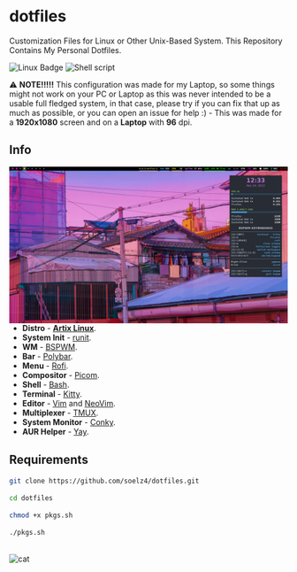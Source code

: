 # dotfiles
Customization Files for Linux or Other Unix-Based System. This Repository Contains My Personal Dotfiles.

![Linux Badge](https://img.shields.io/badge/Linux-0d1117?style=for-the-badge&logo=linux&logoColor=white)
![Shell script](https://img.shields.io/badge/Shell_Script-0d1117?style=for-the-badge&logo=gnu-bash&logoColor=white)

⚠️ **NOTE!!!!!** This configuration was made for my Laptop, so some things might not work on your PC or Laptop as this was never intended to be a usable full fledged system, in that case, please try if you can fix that up as much as possible, or you can open an issue for help :) - This was made for a **1920x1080** screen and on a **Laptop** with **96** dpi.

## Info
<img src="screenshots/scrot-0.png" alt="Linux Fetch" align="right" width="550px">

* **Distro** - **[Artix Linux](https://artixlinux.org/)**.
* **System Init** - [runit](http://smarden.org/runit/).
* **WM** - [BSPWM](https://github.com/baskerville/bspwm).
* **Bar** - [Polybar](https://github.com/polybar/polybar).
* **Menu** - [Rofi](https://github.com/davatorium/rofi).
* **Compositor** - [Picom](https://github.com/yshui/picom).
* **Shell** - [Bash](https://www.gnu.org/software/bash/).
* **Terminal** - [Kitty](https://sw.kovidgoyal.net/kitty/).
* **Editor** - [Vim](https://www.vim.org/) and [NeoVim](https://neovim.io/).
* **Multiplexer** - [TMUX](https://github.com/tmux/tmux).
* **System Monitor** - [Conky](https://github.com/brndnmtthws/conky).
* **AUR Helper** - [Yay](https://github.com/Jguer/yay).

## Requirements
```sh
git clone https://github.com/soelz4/dotfiles.git
```
```sh
cd dotfiles
```
```sh
chmod +x pkgs.sh
```
```sh
./pkgs.sh
```

<br>![cat](https://github-production-user-asset-6210df.s3.amazonaws.com/62666332/253642655-0438a9e1-d47d-4570-873c-5ddd59f46e9e.svg)</br>
